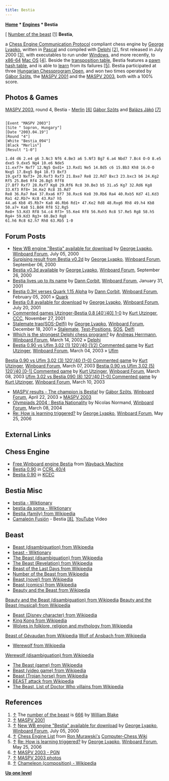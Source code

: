 ```yaml
---
title: Bestia
---
```

**[Home](Home "Home") * [Engines](Engines "Engines") * Bestia**

\[ [Number of the beast](https://en.wikipedia.org/wiki/Number_of_the_Beast) <a id="cite-note-1" href="#cite-ref-1">[1]</a>
**Bestia**,

a [Chess Engine Communication Protocol](Chess_Engine_Communication_Protocol "Chess Engine Communication Protocol") compliant chess engine by [George Lyapko](George_Lyapko "George Lyapko"), written in [Pascal](Pascal "Pascal") and compiled with [Delphi](Delphi "Delphi") <a id="cite-note-2" href="#cite-ref-2">[2]</a>, first released in July 2000 <a id="cite-note-3" href="#cite-ref-3">[3]</a>, with executables to run under [Windows](Windows "Windows"), and more recently, to [x86-64](X86-64 "X86-64") [Mac OS](Mac_OS "Mac OS") <a id="cite-note-4" href="#cite-ref-4">[4]</a>.
Beside the [transposition table](Transposition_Table "Transposition Table"), Bestia features a [pawn hash table](Pawn_Hash_Table "Pawn Hash Table"), and is able to [learn](Learning "Learning") from its failures <a id="cite-note-5" href="#cite-ref-5">[5]</a>.
Bestia participated at three [Hungarian Chessprogram Open](Hungarian_Chessprogram_Open "Hungarian Chessprogram Open"), and won two times operated by [Gábor Szõts](Gabor_Szots "Gabor Szots"), the [MASPV 2001](MASPV_2001 "MASPV 2001") and the [MASPV 2003](MASPV_2003 "MASPV 2003"), both with a 100% score.

## Photos & Games

[](http://titanic.nyme.hu/~wyx/maspv2003/images.htm)
[MASPV 2003](MASPV_2003 "MASPV 2003"), round 4, Bestia - [Merlin](</Merlin_(HU)> "Merlin (HU)") <a id="cite-note-6" href="#cite-ref-6">[6]</a> [Gábor Szõts](Gabor_Szots "Gabor Szots") and [Balázs Jákó](Bal%C3%A1zs_Jako "Balázs Jako") <a id="cite-note-7" href="#cite-ref-7">[7]</a>

```

[Event "MASPV 2003"]
[Site " Sopron, Hungary"]
[Date "2003.04.19"]
[Round "4"]
[White "Bestia_094"]
[Black "Merlin"]
[Result "1-0"]

1.d4 d6 2.e4 g6 3.Nc3 Nf6 4.Be3 a6 5.Nf3 Bg7 6.a4 Nbd7 7.Bc4 O-O 8.e5 dxe5 9.dxe5 Ng4 10.e6 Nde5 
11.exf7+ Nxf7 12.Ng5 Qxd1+ 13.Rxd1 Ne5 14.Bd5 c6 15.Bb3 Kh8 16.O-O Nxg5 17.Bxg5 Bg4 18.f3 Bxf3 
19.gxf3 Nxf3+ 20.Rxf3 Rxf3 21.Bxe7 Re8 22.Rd7 Bxc3 23.bxc3 b6 24.Kg2 Rf5 25.Be6 Rf4 26.Bg5 Rff8 
27.Bf7 Rxf7 28.Rxf7 Kg8 29.Rf6 Rc8 30.Be3 b5 31.a5 Kg7 32.Rd6 Kg8 33.Kf3 Rf8+ 34.Ke2 Rc8 35.Rd7 
Re8 36.Ra7 Re4 37.Rxa6 Kf7 38.Rxc6 Ke8 39.Rb6 Ra4 40.Rxb5 Kd7 41.Kd3 Ra1 42.Rb7+ Kc8 43.Ra7 h5
44.a6 Kb8 45.Rb7+ Ka8 46.Rb6 Rd1+ 47.Ke2 Rd8 48.Rxg6 Rh8 49.h4 Kb8 50.a7+ Ka8 51.Bd4 Rf8 52.Rg5 
Re8+ 53.Kd3 Rf8 54.c4 Rf3+ 55.Ke4 Rf8 56.Rxh5 Rc8 57.Re5 Rg8 58.h5 Rg4+ 59.Kd3 Rg3+ 60.Be3 Rg8 
61.h6 Rc8 62.h7 Rh8 63.Rb5 1-0

```

## Forum Posts

- [New WB engine "Bestia" available for download](http://www.open-aurec.com/wbforum/viewtopic.php?f=18&t=31917) by [George Lyapko](George_Lyapko "George Lyapko"), [Winboard Forum](Computer_Chess_Forums "Computer Chess Forums"), July 05, 2000
- [Surpising result from Bestia v0.2d](http://www.open-aurec.com/wbforum/viewtopic.php?f=18&t=32361) by [George Lyapko](George_Lyapko "George Lyapko"), [Winboard Forum](Computer_Chess_Forums "Computer Chess Forums"), September 06, 2000
- [Bestia v0.3d available](http://www.open-aurec.com/wbforum/viewtopic.php?f=18&t=32435) by [George Lyapko](George_Lyapko "George Lyapko"), [Winboard Forum](Computer_Chess_Forums "Computer Chess Forums"), September 26, 2000
- [Bestia lives up to its name](http://www.open-aurec.com/wbforum/viewtopic.php?f=18&t=33054) by [Dann Corbit](Dann_Corbit "Dann Corbit"), [Winboard Forum](Computer_Chess_Forums "Computer Chess Forums"), January 31, 2001
- [Bestia 0.3H verses Quark 1.15 Alpha](http://www.open-aurec.com/wbforum/viewtopic.php?f=18&t=33109) by [Dann Corbit](Dann_Corbit "Dann Corbit"), [Winboard Forum](Computer_Chess_Forums "Computer Chess Forums"), February 05, 2001 » [Quark](Quark "Quark")
- [Bestia 0.8 available for download](http://www.open-aurec.com/wbforum/viewtopic.php?f=18&t=34232) by [George Lyapko](George_Lyapko "George Lyapko"), [Winboard Forum](Computer_Chess_Forums "Computer Chess Forums"), July 20, 2001
- [Commented games Utzinger-Bestia 0.8 \[40'/40\] 1-0](https://www.stmintz.com/ccc/index.php?id=199223) by [Kurt Utzinger](Kurt_Utzinger "Kurt Utzinger"), [CCC](CCC "CCC"), November 27, 2001
- [Stalemate trap(SOS-Delfi)](http://www.open-aurec.com/wbforum/viewtopic.php?f=18&t=35352) by [George Lyapko](George_Lyapko "George Lyapko"), [Winboard Forum](Computer_Chess_Forums "Computer Chess Forums"), December 18, 2001 » [Stalemate](Stalemate "Stalemate"), [Test-Positions](Test-Positions "Test-Positions"), [SOS](SOS "SOS"), [Delfi](Delfi "Delfi")
- [Which is the strongest Delphi chess program?](http://www.open-aurec.com/wbforum/viewtopic.php?f=18&t=36446) by [Andreas Herrmann](Andreas_Herrmann "Andreas Herrmann"), [Winboard Forum](Computer_Chess_Forums "Computer Chess Forums"), March 14, 2002 » [Delphi](Delphi "Delphi")
- [Bestia 0.90 vs Ufim 3.02 (1) 120'/40 (1/2) Commented game](http://www.open-aurec.com/wbforum/viewtopic.php?f=18&t=41560) by [Kurt Utzinger](Kurt_Utzinger "Kurt Utzinger"), [Winboard Forum](Computer_Chess_Forums "Computer Chess Forums"), March 04, 2003 » [Ufim](index.php?title=Ufim&action=edit&redlink=1 "Ufim (page does not exist)")

[Bestia 0.90 vs Ufim 3.02 (3) 120'/40 (1-0) Commented game](http://www.open-aurec.com/wbforum/viewtopic.php?f=18&t=41609) by [Kurt Utzinger](Kurt_Utzinger "Kurt Utzinger"), [Winboard Forum](Computer_Chess_Forums "Computer Chess Forums"), March 07, 2003
[Bestia 0.90 vs Ufim 3.02 (5) 120'/40 \[0-1\] Commented game](http://www.open-aurec.com/wbforum/viewtopic.php?f=18&t=41618) by [Kurt Utzinger](Kurt_Utzinger "Kurt Utzinger"), [Winboard Forum](Computer_Chess_Forums "Computer Chess Forums"), March 08, 2003
[Ufim 3.02 vs Bestia 090 (8) 120'/40 \[1-0\] Commented game](http://www.open-aurec.com/wbforum/viewtopic.php?f=18&t=41653) by [Kurt Utzinger](Kurt_Utzinger "Kurt Utzinger"), [Winboard Forum](Computer_Chess_Forums "Computer Chess Forums"), March 10, 2003

- [MASPV results - The champion is Bestia!](http://www.open-aurec.com/wbforum/viewtopic.php?f=18&t=42335) by [Gábor Szõts](Gabor_Szots "Gabor Szots"), [Winboard Forum](Computer_Chess_Forums "Computer Chess Forums"), April 22, 2003 » [MASPV 2003](MASPV_2003 "MASPV 2003")
- [Olympiads 2004 : Bestia Nationality](http://www.open-aurec.com/wbforum/viewtopic.php?f=18&t=46770) by Nicolas Normand, [Winboard Forum](Computer_Chess_Forums "Computer Chess Forums"), March 08, 2004
- [Re: How is learning triggered?](http://www.open-aurec.com/wbforum/viewtopic.php?f=2&t=4867&p=25131#p25131) by [George Lyapko](George_Lyapko "George Lyapko"), [Winboard Forum](Computer_Chess_Forums "Computer Chess Forums"), May 25, 2006

## External Links

## Chess Engine

- [Free Winboard engine Bestia](http://web.archive.org/web/20100208235521/http://lyapko.110mb.com/bestia.htm) from [Wayback Machine](https://en.wikipedia.org/wiki/Wayback_Machine)
- [Bestia 0.90](http://ccrl.chessdom.com/ccrl/404/cgi/engine_details.cgi?print=Details&each_game=1&eng=Bestia%200.90) in [CCRL 40/4](CCRL "CCRL")
- [Bestia 0.90](http://kirill-kryukov.com/chess/kcec/cgi/engine_details.cgi?print=Details&each_game=1&eng=Bestia%200.90) in [KCEC](KCEC "KCEC")

## Bestia Misc

- [bestia - Wiktionary](https://en.wiktionary.org/wiki/bestia)
- [bestia da soma - Wiktionary](https://en.wiktionary.org/wiki/bestia_da_soma)
- [Bestia (family) from Wikipedia](https://en.wikipedia.org/wiki/Bestia)
- [Camaleón Fusión](https://www.facebook.com/CamaleonFusion/) - Bestia <a id="cite-note-8" href="#cite-ref-8">[8]</a>, [YouTube](https://en.wikipedia.org/wiki/YouTube) Video

## Beast

- [Beast (disambiguation) from Wikipedia](https://en.wikipedia.org/wiki/Beast)
- [beast - Wiktionary](https://en.wiktionary.org/wiki/beast)
- [The Beast (disambiguation) from Wikipedia](https://en.wikipedia.org/wiki/The_Beast)
- [The Beast (Revelation) from Wikipedia](https://en.wikipedia.org/wiki/The_Beast_%28Revelation%29)
- [Beast of the Last Days from Wikipedia](https://en.wikipedia.org/wiki/Beast_of_the_Last_Days)
- [Number of the Beast from Wikipedia](https://en.wikipedia.org/wiki/Number_of_the_Beast)
- [Beast (novel) from Wikipedia](https://en.wikipedia.org/wiki/Beast_%28novel%29)
- [Beast (comics) from Wikipedia](https://en.wikipedia.org/wiki/Beast_%28comics%29)
- [Beauty and the Beast from Wikipedia](https://en.wikipedia.org/wiki/Beauty_and_the_Beast)

[Beauty and the Beast (disambiguation) from Wikipedia](https://en.wikipedia.org/wiki/Beauty_and_the_Beast_%28disambiguation%29)
[Beauty and the Beast (musical) from Wikipedia](https://en.wikipedia.org/wiki/Beauty_and_the_Beast_%28musical%29)

- [Beast (Disney character) from Wikipedia](https://en.wikipedia.org/wiki/Beast_%28Disney_character%29)
- [King Kong from Wikipedia](https://en.wikipedia.org/wiki/King_Kong)
- [Wolves in folklore, religion and mythology from Wikipedia](https://en.wikipedia.org/wiki/Wolves_in_folklore,_religion_and_mythology)

[Beast of Gévaudan from Wikipedia](https://en.wikipedia.org/wiki/Beast_of_G%C3%A9vaudan)
[Wolf of Ansbach from Wikipedia](https://en.wikipedia.org/wiki/Wolf_of_Ansbach)

- [Werewolf from Wikipedia](https://en.wikipedia.org/wiki/Werewolf)

[Werewolf (disambiguation) from Wikipedia](https://en.wikipedia.org/wiki/Werewolf_%28disambiguation%29)

- [The Beast (game) from Wikipedia](https://en.wikipedia.org/wiki/The_Beast_%28game%29)
- [Beast (video game) from Wikipedia](https://en.wikipedia.org/wiki/Beast_%28video_game%29)
- [Beast (Trojan horse) from Wikipedia](https://en.wikipedia.org/wiki/Beast_%28Trojan_horse%29)
- [BEAST attack from Wikipedia](https://en.wikipedia.org/wiki/BEAST_%28computer_security%29#BEAST_attack)
- [The Beast, List of Doctor Who villains from Wikipedia](https://en.wikipedia.org/wiki/List_of_Doctor_Who_villains#Beast)

## References

1. <a id="cite-ref-1" href="#cite-note-1">↑</a> The [number of the beast](https://en.wikipedia.org/wiki/Number_of_the_Beast) is [666](https://en.wikipedia.org/wiki/666_%28disambiguation%29) by [William Blake](index.php?title=Category:William_Blake&action=edit&redlink=1 "Category:William Blake (page does not exist)")
1. <a id="cite-ref-2" href="#cite-note-2">↑</a> [MASPV 2001](http://titanic.nyme.hu/~wyx/maspv2001/indexeng.htm)
1. <a id="cite-ref-3" href="#cite-note-3">↑</a> [New WB engine "Bestia" available for download](http://www.open-aurec.com/wbforum/viewtopic.php?f=18&t=31917) by [George Lyapko](George_Lyapko "George Lyapko"), [Winboard Forum](Computer_Chess_Forums "Computer Chess Forums"), July 05, 2000
1. <a id="cite-ref-4" href="#cite-note-4">↑</a> [Chess Engine List](http://computer-chess.org/doku.php?id=computer_chess:wiki:lists:chess_engine_list) from [Ron Murawski's](Ron_Murawski "Ron Murawski") [Computer-Chess Wiki](http://computer-chess.org/doku.php?id=home)
1. <a id="cite-ref-5" href="#cite-note-5">↑</a> [Re: How is learning triggered?](http://www.open-aurec.com/wbforum/viewtopic.php?f=2&t=4867&p=25131#p25131) by [George Lyapko](George_Lyapko "George Lyapko"), [Winboard Forum](Computer_Chess_Forums "Computer Chess Forums"), May 25, 2006
1. <a id="cite-ref-6" href="#cite-note-6">↑</a> [MASPV 2003 - PGN](http://titanic.nyme.hu/~wyx/maspv2003/indexeng.htm)
1. <a id="cite-ref-7" href="#cite-note-7">↑</a> [MASPV 2003 photos](http://titanic.nyme.hu/~wyx/maspv2003/images.htm)
1. <a id="cite-ref-8" href="#cite-note-8">↑</a> [Chameleon (composition) - Wikipedia](<https://en.wikipedia.org/wiki/Chameleon_(composition)>)

**[Up one level](Engines "Engines")**

